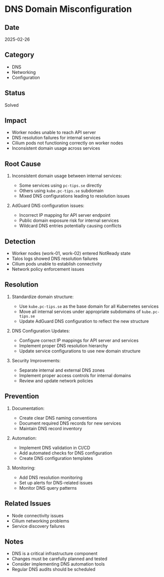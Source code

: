 # DNS Domain Misconfiguration

## Date

2025-02-26

## Category

- DNS
- Networking
- Configuration

## Status

Solved

## Impact

- Worker nodes unable to reach API server
- DNS resolution failures for internal services
- Cilium pods not functioning correctly on worker nodes
- Inconsistent domain usage across services

## Root Cause

1. Inconsistent domain usage between internal services:

   - Some services using `pc-tips.se` directly
   - Others using `kube.pc-tips.se` subdomain
   - Mixed DNS configurations leading to resolution issues

2. AdGuard DNS configuration issues:
   - Incorrect IP mapping for API server endpoint
   - Public domain exposure risk for internal services
   - Wildcard DNS entries potentially causing conflicts

## Detection

- Worker nodes (work-01, work-02) entered NotReady state
- Talos logs showed DNS resolution failures
- Cilium pods unable to establish connectivity
- Network policy enforcement issues

## Resolution

1. Standardize domain structure:

   - Use `kube.pc-tips.se` as the base domain for all Kubernetes services
   - Move all internal services under appropriate subdomains of `kube.pc-tips.se`
   - Update AdGuard DNS configuration to reflect the new structure

2. DNS Configuration Updates:

   - Configure correct IP mappings for API server and services
   - Implement proper DNS resolution hierarchy
   - Update service configurations to use new domain structure

3. Security Improvements:
   - Separate internal and external DNS zones
   - Implement proper access controls for internal domains
   - Review and update network policies

## Prevention

1. Documentation:

   - Create clear DNS naming conventions
   - Document required DNS records for new services
   - Maintain DNS record inventory

2. Automation:

   - Implement DNS validation in CI/CD
   - Add automated checks for DNS configuration
   - Create DNS configuration templates

3. Monitoring:
   - Add DNS resolution monitoring
   - Set up alerts for DNS-related issues
   - Monitor DNS query patterns

## Related Issues

- Node connectivity issues
- Cilium networking problems
- Service discovery failures

## Notes

- DNS is a critical infrastructure component
- Changes must be carefully planned and tested
- Consider implementing DNS automation tools
- Regular DNS audits should be scheduled
